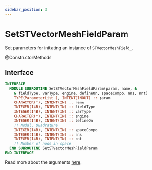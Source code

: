 ```yaml
---
sidebar_position: 3
---
```


# SetSTVectorMeshFieldParam

Set parameters for initiating an instance of `STVectorMeshField_`.

<span class="badge badge--secondary"> @ConstructorMethods </span>

## Interface

```fortran
INTERFACE
  MODULE SUBROUTINE SetSTVectorMeshFieldParam(param, name, &
    & fieldType, varType, engine, defineOn, spaceCompo, nns, nnt)
    TYPE(ParameterList_), INTENT(INOUT) :: param
    CHARACTER(*), INTENT(IN) :: name
    INTEGER(I4B), INTENT(IN) :: fieldType
    INTEGER(I4B), INTENT(IN) :: varType
    CHARACTER(*), INTENT(IN) :: engine
    INTEGER(I4B), INTENT(IN) :: defineOn
    !! Nodal, Quadrature
    INTEGER(I4B), INTENT(IN) :: spaceCompo
    INTEGER(I4B), INTENT(IN) :: nns
    INTEGER(I4B), INTENT(IN) :: nnt
    !! Number of node in space
  END SUBROUTINE SetSTVectorMeshFieldParam
END INTERFACE
```

Read more about the arguments [here](/docs-api/AbstractMeshField/AbstractMeshField_).
